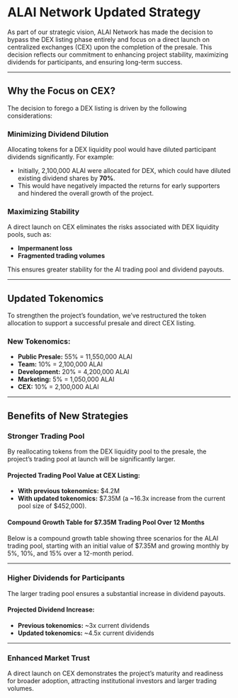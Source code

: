 
# ALAI Network Updated Strategy

As part of our strategic vision, ALAI Network has made the decision to bypass the DEX listing phase entirely and focus on a direct launch on centralized exchanges (CEX) upon the completion of the presale. This decision reflects our commitment to enhancing project stability, maximizing dividends for participants, and ensuring long-term success.

---

## Why the Focus on CEX?

The decision to forego a DEX listing is driven by the following considerations:

### Minimizing Dividend Dilution
Allocating tokens for a DEX liquidity pool would have diluted participant dividends significantly. For example:
- Initially, 2,100,000 ALAI were allocated for DEX, which could have diluted existing dividend shares by **70%**.
- This would have negatively impacted the returns for early supporters and hindered the overall growth of the project.

### Maximizing Stability
A direct launch on CEX eliminates the risks associated with DEX liquidity pools, such as:
- **Impermanent loss**
- **Fragmented trading volumes**

This ensures greater stability for the AI trading pool and dividend payouts.

---

## Updated Tokenomics

To strengthen the project’s foundation, we’ve restructured the token allocation to support a successful presale and direct CEX listing.

### New Tokenomics:
- **Public Presale:** 55% = 11,550,000 ALAI
- **Team:** 10% = 2,100,000 ALAI
- **Development:** 20% = 4,200,000 ALAI
- **Marketing:** 5% = 1,050,000 ALAI
- **CEX:** 10% = 2,100,000 ALAI

---

## Benefits of New Strategies

### Stronger Trading Pool
By reallocating tokens from the DEX liquidity pool to the presale, the project’s trading pool at launch will be significantly larger.

#### Projected Trading Pool Value at CEX Listing:
- **With previous tokenomics:** $4.2M
- **With updated tokenomics:** $7.35M (a ~16.3x increase from the current pool size of $452,000).

#### Compound Growth Table for $7.35M Trading Pool Over 12 Months
Below is a compound growth table showing three scenarios for the ALAI trading pool, starting with an initial value of $7.35M and growing monthly by 5%, 10%, and 15% over a 12-month period.

---

### Higher Dividends for Participants
The larger trading pool ensures a substantial increase in dividend payouts.

#### Projected Dividend Increase:
- **Previous tokenomics:** ~3x current dividends
- **Updated tokenomics:** ~4.5x current dividends

---

### Enhanced Market Trust
A direct launch on CEX demonstrates the project’s maturity and readiness for broader adoption, attracting institutional investors and larger trading volumes.
